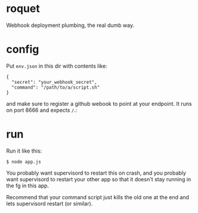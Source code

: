 # roquet
Webhook deployment plumbing, the real dumb way.

# config

Put `env.json` in this dir with contents like:

```
{
  "secret": "your_webhook_secret",
  "command": "/path/to/a/script.sh"
}
```

and make sure to register a github webook to point at
your endpoint.  It runs on port 8666 and expects `/`.:

# run

Run it like this:

```
$ node app.js
```

You probably want supervisord to restart this on crash,
and you probably want supervisord to restart your other app
so that it doesn't stay running in the fg in this app.

Recommend that your command script just kills the old one at the end
and lets supervisord restart (or similar).

